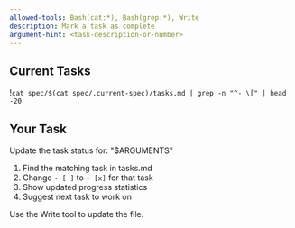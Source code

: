 ```yaml
---
allowed-tools: Bash(cat:*), Bash(grep:*), Write
description: Mark a task as complete
argument-hint: <task-description-or-number>
---
```


## Current Tasks

!`cat spec/$(cat spec/.current-spec)/tasks.md | grep -n "^- \[" | head -20`

## Your Task

Update the task status for: "$ARGUMENTS"

1. Find the matching task in tasks.md
2. Change `- [ ]` to `- [x]` for that task
3. Show updated progress statistics
4. Suggest next task to work on

Use the Write tool to update the file.